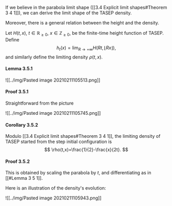 If we believe in the parabola limit shape ([[3.4 Explicit limit shapes#Theorem 3 4 1]]), we can derive the limit shape of the TASEP density. 

Moreover, there is a general relation between the height and the density.

Let $H(t,x)$, $t\in \mathbb{R}_{\ge0}$, $x\in \mathbb{Z}_{\ge0}$, be the finite-time height function of TASEP. Define
$$
h_t(x)=\lim_{R\to+\infty}H(Rt,\lfloor Rx \rfloor),
$$
and similarly define the limiting density $\rho(t,x)$.

#### Lemma 3.5.1

![[../img/Pasted image 20210211105513.png]]

#### Proof 3.5.1

Straightforward from the picture

![[../img/Pasted image 20210211105745.png]]

#### Corollary 3.5.2

Modulo [[3.4 Explicit limit shapes#Theorem 3 4 1]], the limiting density of TASEP started from the step initial configuration is
$$
\rho(t,x)=\frac{1}{2}-\frac{x}{2t}.
$$

#### Proof 3.5.2

This is obtained by scaling the parabola by $t$, and differentiating as in [[#Lemma 3 5 1]]. 

Here is an illustration of the density's evolution:

![[../img/Pasted image 20210211105943.png]]
